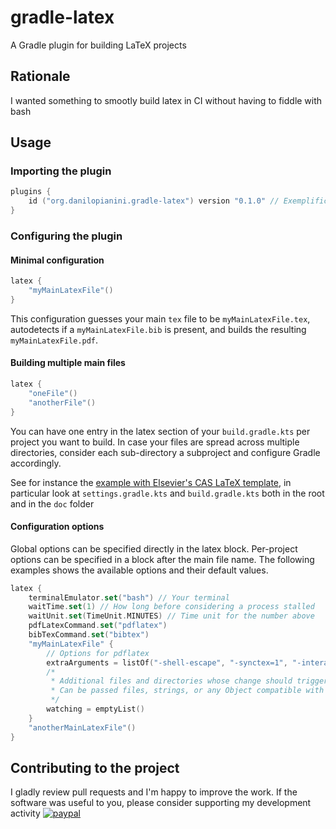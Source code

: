 # gradle-latex
A Gradle plugin for building LaTeX projects

## Rationale
I wanted something to smootly build latex in CI without having to fiddle with bash

## Usage

### Importing the plugin

```kotlin
plugins {
    id ("org.danilopianini.gradle-latex") version "0.1.0" // Exemplificatory, pick the last stable one!
}
```

### Configuring the plugin

#### Minimal configuration

```kotlin
latex {
    "myMainLatexFile"()
}
```

This configuration guesses your main `tex` file to be `myMainLatexFile.tex`, autodetects if a `myMainLatexFile.bib` is
present, and builds the resulting `myMainLatexFile.pdf`.

#### Building multiple main files

```kotlin
latex {
    "oneFile"()
    "anotherFile"()
}
```

You can have one entry in the latex section of your `build.gradle.kts` per project you want to build.
In case your files are spread across multiple directories,
consider each sub-directory a subproject and configure Gradle accordingly.

See for instance the [example with Elsevier's CAS LaTeX template](https://github.com/DanySK/gradle-latex/tree/master/src/test/resources/org/danilopianini/gradle/latex/test/elsevier-cas),
in particular look at `settings.gradle.kts` and `build.gradle.kts` both in the root and in the `doc` folder

#### Configuration options

Global options can be specified directly in the latex block.
Per-project options can be specified in a block after the main file name.
The following examples shows the available options and their default values.

```kotlin
latex {
    terminalEmulator.set("bash") // Your terminal
    waitTime.set(1) // How long before considering a process stalled
    waitUnit.set(TimeUnit.MINUTES) // Time unit for the number above
    pdfLatexCommand.set("pdflatex")
    bibTexCommand.set("bibtex")
    "myMainLatexFile" {
        // Options for pdflatex
        extraArguments = listOf("-shell-escape", "-synctex=1", "-interaction=nonstopmode", "-halt-on-error")
        /*
         * Additional files and directories whose change should trigger a build in case gradle is used with -t flag.
         * Can be passed files, strings, or any Object compatible with Gradle's project.files
         */
        watching = emptyList()
    }
    "anotherMainLatexFile"()
}
```

## Contributing to the project

I gladly review pull requests and I'm happy to improve the work.
If the software was useful to you, please consider supporting my development activity
[![paypal](https://www.paypalobjects.com/en_US/i/btn/btn_donate_SM.gif)](https://www.paypal.com/cgi-bin/webscr?cmd=_donations&business=5P4DSZE5DV4H2&currency_code=EUR)



